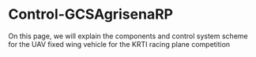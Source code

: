 # Control-GCSAgrisenaRP
On this page, we will explain the components and control system scheme for the UAV fixed wing vehicle for the KRTI racing plane competition
